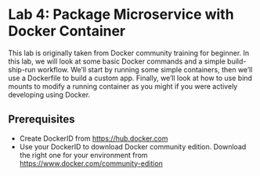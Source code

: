 # Lab 4: Package Microservice with Docker Container

This lab is originally taken from Docker community training for beginner. In this lab, we will look at some basic Docker commands and a simple build-ship-run workflow. We’ll start by running some simple containers, then we’ll use a Dockerfile to build a custom app. Finally, we’ll look at how to use bind mounts to modify a running container as you might if you were actively developing using Docker.



## Prerequisites

* Create DockerID from https://hub.docker.com
* Use your DockerID to download Docker community edition. Download the right one for your environment from https://www.docker.com/community-edition



